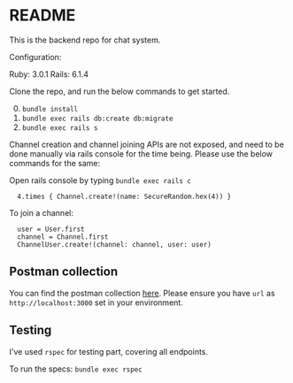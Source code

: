 # README

This is the backend repo for chat system.

Configuration:

Ruby: 3.0.1
Rails: 6.1.4


Clone the repo, and run the below commands to get started.

0. `bundle install`
1. `bundle exec rails db:create db:migrate`
2. `bundle exec rails s`

Channel creation and channel joining APIs are not exposed, and need to be done manually via
rails console for the time being.
Please use the below commands for the same:

Open rails console by typing `bundle exec rails c`

```
  4.times { Channel.create!(name: SecureRandom.hex(4)) }
```

To join a channel:

```
  user = User.first
  channel = Channel.first
  ChannelUser.create!(channel: channel, user: user)
```

## Postman collection
You can find the postman collection [here](https://www.getpostman.com/collections/cba257e597e41a640cde).
Please ensure you have `url` as `http://localhost:3000` set in your environment.

## Testing
I've used `rspec` for testing part, covering all endpoints.

To run the specs:
`bundle exec rspec`
